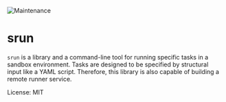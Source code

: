 ![Maintenance](https://img.shields.io/badge/maintenance-experimental-blue.svg)

# srun

`srun` is a library and a command-line tool for running specific tasks in a
sandbox environment. Tasks are designed to be specified by structural input
like a YAML script. Therefore, this library is also capable of building a
remote runner service.

License: MIT
